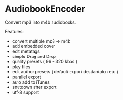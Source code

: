 AudiobookEncoder
================

Convert mp3 into m4b audiobooks.


Features:

* convert multiple mp3 -> m4b
* add embedded cover
* edit metatags
* simple Drag and Drop
* quality presets ( 96 – 320 kbps )
* play files
* edit author presets ( default export destiantaion etc.)
* parallel export
* auto add to iTunes
* shutdown after export
* utf-8 support


